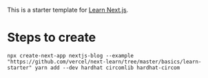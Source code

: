 This is a starter template for [Learn Next.js](https://nextjs.org/learn).

# Steps to create

`
npx create-next-app nextjs-blog --example "https://github.com/vercel/next-learn/tree/master/basics/learn-starter"
yarn add --dev hardhat circomlib hardhat-circom
`